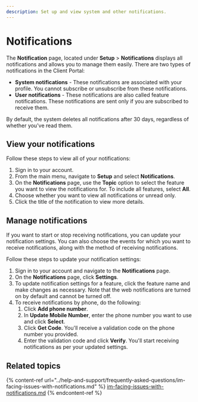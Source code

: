 ```yaml
---
description: Set up and view system and other notifications.
---
```


# Notifications

The **Notification** page, located under **Setup** > **Notifications** displays all notifications and allows you to manage them easily.  There are two types of notifications in the Client Portal:

* **System notifications** - These notifications are associated with your profile. You cannot subscribe or unsubscribe from these notifications.
* **User notifications** - These notifications are also called feature notifications. These notifications are sent only if you are subscribed to receive them.

By default, the system deletes all notifications after 30 days, regardless of whether you've read them.

## View your notifications

Follow these steps to view all of your notifications:

1. Sign in to your account.&#x20;
2. From the main menu, navigate to **Setup** and select **Notifications**.&#x20;
3. On the **Notifications** page, use the **Topic** option to select the feature you want to view the notifications for. To include all features, select **All**.
4. Choose whether you want to view all notifications or unread only.
5. Click the title of the notification to view more details.&#x20;

## Manage notifications

If you want to start or stop receiving notifications, you can update your notification settings. You can also choose the events for which you want to receive notifications, along with the method of receiving notifications.

Follow these steps to update your notification settings:

1. Sign in to your account and navigate to the **Notifications** page.
2. On the **Notifications** page, click **Settings**.
3. To update notification settings for a feature, click the feature name and make changes as necessary. Note that the web notifications are turned on by default and cannot be turned off.
4. To receive notifications by phone, do the following:
   1. Click **Add phone number**.
   2. In **Update Mobile Number**, enter the phone number you want to use and click **Select**.&#x20;
   3. Click **Get Code**. You'll receive a validation code on the phone number you provided.
   4. Enter the validation code and click **Verify**. You'll start receiving notifications as per your updated settings. &#x20;

## Related topics

{% content-ref url="../help-and-support/frequently-asked-questions/im-facing-issues-with-notifications.md" %}
[im-facing-issues-with-notifications.md](../help-and-support/frequently-asked-questions/im-facing-issues-with-notifications.md)
{% endcontent-ref %}

